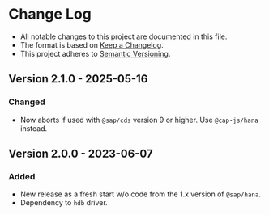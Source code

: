# Change Log

- All notable changes to this project are documented in this file.
- The format is based on [Keep a Changelog](http://keepachangelog.com/).
- This project adheres to [Semantic Versioning](http://semver.org/).

## Version 2.1.0 - 2025-05-16

### Changed

- Now aborts if used with `@sap/cds` version 9 or higher. Use `@cap-js/hana` instead.

## Version 2.0.0 - 2023-06-07

### Added

- New release as a fresh start w/o code from the 1.x version of `@sap/hana`.
- Dependency to `hdb` driver.
